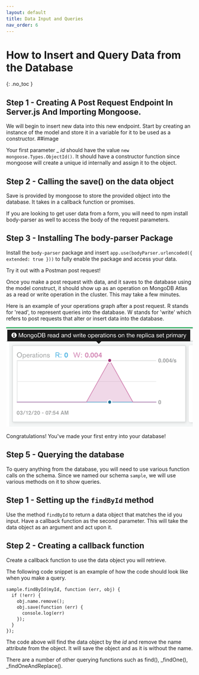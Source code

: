 ```yaml
---
layout: default
title: Data Input and Queries
nav_order: 6
---
```


# How to Insert and Query Data from the Database
{: .no_toc }



 
## Step 1 - Creating A Post Request Endpoint In Server.js And Importing Mongoose.

We will begin to insert new data into this new endpoint. Start by creating an instance of the model and store it in a variable for it to be used as a constructor. 
##image 

Your first parameter _ _id_ should have the value `new mongoose.Types.ObjectId()`. It should have a constructor function since mongoose will create a unique id internally and assign it to the object. 

## Step 2 - Calling the save() on the data object
Save is provided by mongoose to store the provided object into the database. It takes in a callback function or promises. 

If you are looking to get user data from a form, you will need to npm install body-parser as well to access the body of the request parameters. 

## Step 3 - Installing The body-parser Package 
Install the `body-parser` package and insert ```app.use(bodyParser.urlencoded({ extended: true }))``` to fully enable the package and access your data.

Try it out with a Postman post request!

Once you make a post request with data, and it saves to the database using the model construct, it should show up as an operation on MongoDB Atlas as a read or write operation in the cluster. This may take a few minutes. 

Here is an example of your operations graph after a post request. R stands for 'read', to represent queries into the database. W stands for 'write' which refers to post requests that alter or insert data into the database. 

![mongoatlas](https://github.com/eswong610/user-guide-docs/blob/gh-pages/assets/images/mongoatlasrw.png?raw=true)

Congratulations! You've made your first entry into your database! 

## Step 5 - Querying the database

To query anything from the database, you will need to use various function calls on the schema. Since we named our schema 
`sample`, we will use various methods on it to show queries.

## Step 1 - Setting up the `findById` method 
Use the method `findById` to return a data object that matches the id you input. 
Have a callback function as the second parameter. This will take the data object as an argument and act upon it. 

## Step 2 - Creating a callback function
Create a callback function to use the data object you will retrieve.

The following code snippet is an example of how the code should look like when you make a query. 

```
sample.findById(myId, function (err, obj) {
  if (!err) {
    obj.name.remove();
    obj.save(function (err) {
      console.log(err)
    });
  }
});
```
The code above will find the data object by the _id_ and remove the name attribute from the object. It will save the object and as it is without the name.  

There are a number of other querying functions such as find(), _findOne(), _findOneAndReplace().

